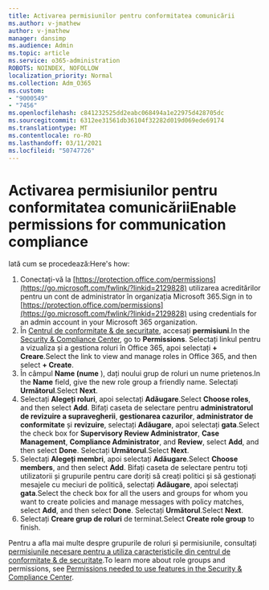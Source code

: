```yaml
---
title: Activarea permisiunilor pentru conformitatea comunicării
ms.author: v-jmathew
author: v-jmathew
manager: dansimp
ms.audience: Admin
ms.topic: article
ms.service: o365-administration
ROBOTS: NOINDEX, NOFOLLOW
localization_priority: Normal
ms.collection: Adm_O365
ms.custom:
- "9000549"
- "7456"
ms.openlocfilehash: c841232525dd2eabc068494a1e22975d428705dc
ms.sourcegitcommit: 6312ee31561db36104f32282d019d069ede69174
ms.translationtype: MT
ms.contentlocale: ro-RO
ms.lasthandoff: 03/11/2021
ms.locfileid: "50747726"
---
```

# <a name="enable-permissions-for-communication-compliance"></a><span data-ttu-id="791b6-102">Activarea permisiunilor pentru conformitatea comunicării</span><span class="sxs-lookup"><span data-stu-id="791b6-102">Enable permissions for communication compliance</span></span>

<span data-ttu-id="791b6-103">Iată cum se procedează:</span><span class="sxs-lookup"><span data-stu-id="791b6-103">Here's how:</span></span>

1. <span data-ttu-id="791b6-104">Conectați-vă la [https://protection.office.com/permissions](https://go.microsoft.com/fwlink/?linkid=2129828) utilizarea acreditărilor pentru un cont de administrator în organizația Microsoft 365.</span><span class="sxs-lookup"><span data-stu-id="791b6-104">Sign in to [https://protection.office.com/permissions](https://go.microsoft.com/fwlink/?linkid=2129828) using credentials for an admin account in your Microsoft 365 organization.</span></span>
2. <span data-ttu-id="791b6-105">În [Centrul de conformitate & de securitate](https://go.microsoft.com/fwlink/?linkid=2101341), accesați **permisiuni**.</span><span class="sxs-lookup"><span data-stu-id="791b6-105">In the [Security & Compliance Center](https://go.microsoft.com/fwlink/?linkid=2101341), go to **Permissions**.</span></span> <span data-ttu-id="791b6-106">Selectați linkul pentru a vizualiza și a gestiona roluri în Office 365, apoi selectați **\+ Creare**.</span><span class="sxs-lookup"><span data-stu-id="791b6-106">Select the link to view and manage roles in Office 365, and then select **\+ Create**.</span></span>
3. <span data-ttu-id="791b6-107">În câmpul **Name (nume** ), dați noului grup de roluri un nume prietenos.</span><span class="sxs-lookup"><span data-stu-id="791b6-107">In the **Name** field, give the new role group a friendly name.</span></span> <span data-ttu-id="791b6-108">Selectați **Următorul**.</span><span class="sxs-lookup"><span data-stu-id="791b6-108">Select **Next**.</span></span>
4. <span data-ttu-id="791b6-109">Selectați **Alegeți roluri**, apoi selectați **Adăugare**.</span><span class="sxs-lookup"><span data-stu-id="791b6-109">Select **Choose roles**, and then select **Add**.</span></span> <span data-ttu-id="791b6-110">Bifați caseta de selectare pentru **administratorul de revizuire a supravegherii**, **gestionarea cazurilor**, **administrator de conformitate** și **revizuire**, selectați **Adăugare**, apoi selectați **gata**.</span><span class="sxs-lookup"><span data-stu-id="791b6-110">Select the check box for **Supervisory Review Administrator**, **Case Management**, **Compliance Administrator**, and **Review**, select **Add**, and then select **Done**.</span></span> <span data-ttu-id="791b6-111">Selectați **Următorul**.</span><span class="sxs-lookup"><span data-stu-id="791b6-111">Select **Next**.</span></span>
5. <span data-ttu-id="791b6-112">Selectați **Alegeți membri**, apoi selectați **Adăugare**.</span><span class="sxs-lookup"><span data-stu-id="791b6-112">Select **Choose members**, and then select **Add**.</span></span> <span data-ttu-id="791b6-113">Bifați caseta de selectare pentru toți utilizatorii și grupurile pentru care doriți să creați politici și să gestionați mesajele cu meciuri de politică, selectați **Adăugare**, apoi selectați **gata**.</span><span class="sxs-lookup"><span data-stu-id="791b6-113">Select the check box for all the users and groups for whom you want to create policies and manage messages with policy matches, select **Add**, and then select **Done**.</span></span> <span data-ttu-id="791b6-114">Selectați **Următorul**.</span><span class="sxs-lookup"><span data-stu-id="791b6-114">Select **Next**.</span></span>
6. <span data-ttu-id="791b6-115">Selectați **Creare grup de roluri** de terminat.</span><span class="sxs-lookup"><span data-stu-id="791b6-115">Select **Create role group** to finish.</span></span>

<span data-ttu-id="791b6-116">Pentru a afla mai multe despre grupurile de roluri și permisiunile, consultați [permisiunile necesare pentru a utiliza caracteristicile din centrul de conformitate & de securitate](https://go.microsoft.com/fwlink/?linkid=2114184).</span><span class="sxs-lookup"><span data-stu-id="791b6-116">To learn more about role groups and permissions, see [Permissions needed to use features in the Security & Compliance Center](https://go.microsoft.com/fwlink/?linkid=2114184).</span></span>
